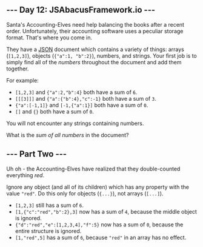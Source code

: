 ## --- Day 12: JSAbacusFramework.io ---

Santa's Accounting-Elves need help balancing the books after a recent order. Unfortunately, their accounting software uses a peculiar storage format. That's where you come in.

They have a [JSON](http://json.org/) document which contains a variety of things: arrays (`[1,2,3]`), objects (`{"a":1, "b":2}`), numbers, and strings. Your first job is to simply find all of the _numbers_ throughout the document and add them together.

For example:

*   `[1,2,3]` and `{"a":2,"b":4}` both have a sum of `6`.
*   `[[[3]]]` and `{"a":{"b":4},"c":-1}` both have a sum of `3`.
*   `{"a":[-1,1]}` and `[-1,{"a":1}]` both have a sum of `0`.
*   `[]` and `{}` both have a sum of `0`.

You will not <span title="Nor are you likely to be eaten by a grue... during *this* puzzle, anyway.">encounter</span> any strings containing numbers.

What is the _sum of all numbers_ in the document?

## --- Part Two ---

Uh oh - the Accounting-Elves have realized that they double-counted everything _red_.

Ignore any object (and all of its children) which has any property with the value `"red"`. Do this only for objects (`{...}`), not arrays (`[...]`).

*   `[1,2,3]` still has a sum of `6`.
*   `[1,{"c":"red","b":2},3]` now has a sum of `4`, because the middle object is ignored.
*   `{"d":"red","e":[1,2,3,4],"f":5}` now has a sum of `0`, because the entire structure is ignored.
*   `[1,"red",5]` has a sum of `6`, because `"red"` in an array has no effect.